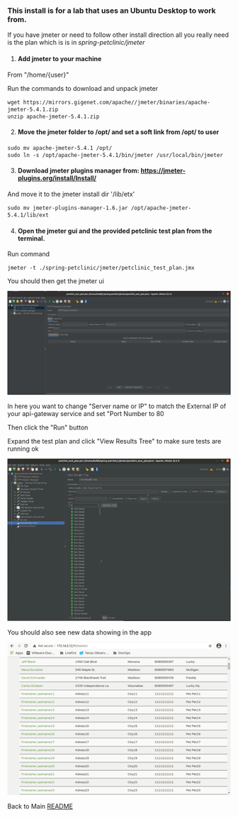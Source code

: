 ### This install is for a lab that uses an Ubuntu Desktop to work from. 
If you have jmeter or need to follow other install direction all you really need is the plan which is is in *spring-petclinic/jmeter* 

1. #### Add jmeter to your machine ####

From "/home/{user}"

Run the commands to download and unpack jmeter

```
wget https://mirrors.gigenet.com/apache//jmeter/binaries/apache-jmeter-5.4.1.zip
unzip apache-jmeter-5.4.1.zip
```

2. #### Move the jmeter folder to /opt/ and set a soft link from /opt/ to user ####

```
sudo mv apache-jmeter-5.4.1 /opt/
sudo ln -s /opt/apache-jmeter-5.4.1/bin/jmeter /usr/local/bin/jmeter
```
3. #### Download jmeter plugins manager from: https://jmeter-plugins.org/install/Install/

 And move it to the jmeter install dir '/lib/etx'

```
sudo mv jmeter-plugins-manager-1.6.jar /opt/apache-jmeter-5.4.1/lib/ext
```

4. #### Open the jmeter gui and the provided petclinic test plan from the terminal. ####


Run command

```
jmeter -t ./spring-petclinic/jmeter/petclinic_test_plan.jmx
```

You should then get the jmeter ui

![jmeter gui](../readme-png/jmeter.gui.1.png)


In here you want to change "Server name or IP" to match the External IP of your api-gateway service and set "Port Number to 80

Then click the "Run" button

Expand the test plan and click "View Results Tree" to make sure tests are running ok

![jmeter gui two](../readme-png/jmeter.gui.2.png)

You should also see new data showing in the app

![petclinic data](../readme-png/petclinic.data.png)

Back to Main [README](../README.md)
